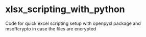 # xlsx_scripting_with_python
Code for quick excel scripting setup with openpyxl package and msoffcrypto in case the files are encrypted
